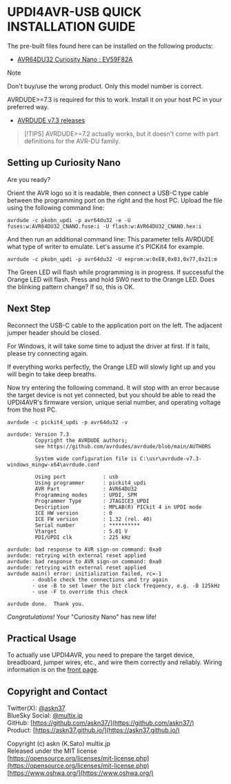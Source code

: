# UPDI4AVR-USB QUICK INSTALLATION GUIDE

The pre-built files found here can be installed on the following products:

- [AVR64DU32 Curiosity Nano : EV59F82A](https://www.microchip.com/en-us/development-tool/ev59f82a)

> [!NOTE]
> Don't buy/use the wrong product. Only this model number is correct.

AVRDUDE>=7.3 is required for this to work. Install it on your host PC in your preferred way.

- [AVRDUDE v7.3 releases](https://github.com/avrdudes/avrdude/releases/tag/v7.3)

> [!TIPS]
> AVRDUDE>=7.2 actually works, but it doesn't come with part definitions for the AVR-DU family.

## Setting up Curiosity Nano

Are you ready?

Orient the AVR logo so it is readable, then connect a USB-C type cable between the programming port on the right and the host PC. Upload the file using the following command line:

```
avrdude -c pkobn_updi -p avr64du32 -e -U fuses:w:AVR64DU32_CNANO.fuse:i -U flash:w:AVR64DU32_CNANO.hex:i
```

And then run an additional command line: This parameter tells AVRDUDE what type of writer to emulate. Let's assume it's PICKit4 for example.

```
avrdude -c pkobn_updi -p avr64du32 -U eeprom:w:0xEB,0x03,0x77,0x21:m
```

The Green LED will flash while programming is in progress. If successful the Orange LED will flash. Press and hold SW0 next to the Orange LED. Does the blinking pattern change? If so, this is OK.

## Next Step

Reconnect the USB-C cable to the application port on the left. The adjacent jumper header should be closed.

For Windows, it will take some time to adjust the driver at first. If it fails, please try connecting again.

If everything works perfectly, the Orange LED will slowly light up and you will begin to take deep breaths.

Now try entering the following command. It will stop with an error because the target device is not yet connected, but you should be able to read the UPDI4AVR's firmware version, unique serial number, and operating voltage from the host PC.

```
avrdude -c pickit4_updi -p avr64du32 -v
```

```
avrdude: Version 7.3
         Copyright the AVRDUDE authors;
         see https://github.com/avrdudes/avrdude/blob/main/AUTHORS

         System wide configuration file is C:\usr\avrdude-v7.3-windows_mingw-x64\avrdude.conf

         Using port            : usb
         Using programmer      : pickit4_updi
         AVR Part              : AVR64DU32
         Programming modes     : UPDI, SPM
         Programmer Type       : JTAGICE3_UPDI
         Description           : MPLAB(R) PICkit 4 in UPDI mode
         ICE HW version        : 0
         ICE FW version        : 1.32 (rel. 40)
         Serial number         : **********
         Vtarget               : 5.01 V
         PDI/UPDI clk          : 225 kHz

avrdude: bad response to AVR sign-on command: 0xa0
avrdude: retrying with external reset applied
avrdude: bad response to AVR sign-on command: 0xa0
avrdude: retrying with external reset applied
avrdude main() error: initialization failed, rc=-1
        - double check the connections and try again
        - use -B to set lower the bit clock frequency, e.g. -B 125kHz
        - use -F to override this check

avrdude done.  Thank you.
```

*Congratulations!* Your "Curiosity Nano" has new life!

## Practical Usage

To actually use UPDI4AVR, you need to prepare the target device, breadboard, jumper wires, etc., and wire them correctly and reliably. Wiring information is on the [front page](../../README.md).

## Copyright and Contact

Twitter(X): [@askn37](https://twitter.com/askn37) \
BlueSky Social: [@multix.jp](https://bsky.app/profile/multix.jp) \
GitHub: [https://github.com/askn37/](https://github.com/askn37/) \
Product: [https://askn37.github.io/](https://askn37.github.io/)

Copyright (c) askn (K.Sato) multix.jp \
Released under the MIT license \
[https://opensource.org/licenses/mit-license.php](https://opensource.org/licenses/mit-license.php) \
[https://www.oshwa.org/](https://www.oshwa.org/)
